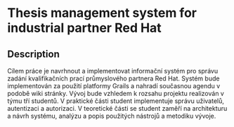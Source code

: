 Thesis management system for industrial partner Red Hat
===========
Description
-----------
Cílem práce je navrhnout a implementovat informační systém pro správu zadání kvalifikačních prací průmyslového partnera Red Hat. Systém bude implementován za použití platformy Grails a nahradí současnou agendu v podobě wiki stránky. Vývoj bude vzhledem k rozsahu projektu realizován v týmu tří studentů. V praktické části student implementuje správu uživatelů, autentizaci a autorizaci. V teoretické části se student zaměří na architekturu a návrh systému, analýzu a popis použitých nástrojů a metodiku vývoje.
